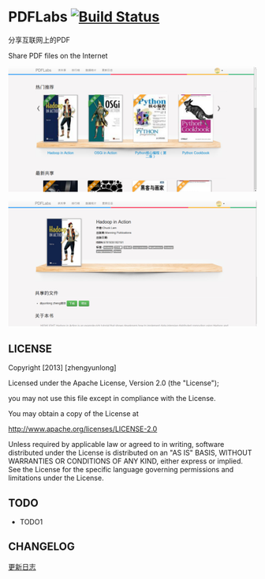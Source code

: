 PDFLabs [![Build Status](https://travis-ci.org/yunlzheng/PDFLabs.png?branch=master)](https://travis-ci.org/yunlzheng/PDFLabs)
=========
分享互联网上的PDF

Share PDF files on the Internet

 ![image](https://github.com/yunlzheng/PDFLabs/raw/master/static/img/home.png)
 

 
 ![image](https://github.com/yunlzheng/PDFLabs/raw/master/static/img/book.png)

LICENSE
--------------------

   Copyright [2013] [zhengyunlong]

   Licensed under the Apache License, Version 2.0 (the "License");
   
   you may not use this file except in compliance with the License.
   
   You may obtain a copy of the License at
   
   <a href="http://www.apache.org/licenses/LICENSE-2.0">http://www.apache.org/licenses/LICENSE-2.0</a>
   
   Unless required by applicable law or agreed to in writing, software
   distributed under the License is distributed on an "AS IS" BASIS,
   WITHOUT WARRANTIES OR CONDITIONS OF ANY KIND, either express or implied.
   See the License for the specific language governing permissions and
   limitations under the License.

TODO
--------------------
*   TODO1


CHANGELOG
--------------------
<a href="http://pdflabs.herokuapp.com/group/logs">更新日志</a> 
